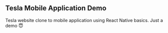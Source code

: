 ## Tesla Mobile Application Demo

Tesla website clone to mobile application using React Native basics. Just a demo 😇

